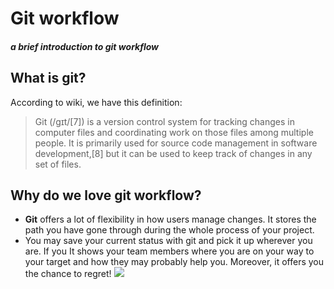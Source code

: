 # Git workflow
##### a brief introduction to git workflow
## What is git?
According to wiki, we have this definition:
> Git (/ɡɪt/[7]) is a version control system for tracking changes in computer files and coordinating work on those files among multiple people. It is primarily used for source code management in software development,[8] but it can be used to keep track of changes in any set of files.

##  Why do we love git workflow?

+ **Git** offers a lot of flexibility in how users manage changes. It stores the path you have gone through during the whole process of your project. 
+ You may save your current status with git and pick it up wherever you are. If you It shows your team members where you are on your way to your target and how they may probably help you. Moreover, it offers you the chance to regret!
![](http://img5.duitang.com/uploads/item/201504/01/20150401072910_VTBeY.jpeg)
